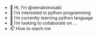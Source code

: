 - 👋 Hi, I’m @wenakimosabi
- 👀 I’m interested in python programming
- 🌱 I’m currently learning python language
- 💞️ I’m looking to collaborate on ...
- 📫 How to reach me 

<!---
wenakimosabi/wenakimosabi is a ✨ special ✨ repository because its `README.md` (this file) appears on your GitHub profile.
You can click the Preview link to take a look at your changes.
--->
